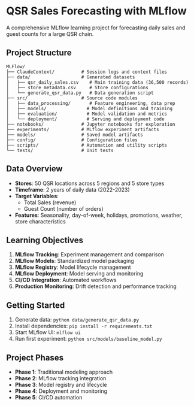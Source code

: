 # QSR Sales Forecasting with MLflow

A comprehensive MLflow learning project for forecasting daily sales and guest counts for a large QSR chain.

## Project Structure

```
MLFlow/
├── ClaudeContext/          # Session logs and context files
├── data/                   # Generated datasets
│   ├── qsr_daily_sales.csv    # Main training data (36,500 records)
│   ├── store_metadata.csv     # Store configurations
│   └── generate_qsr_data.py   # Data generation script
├── src/                    # Source code modules
│   ├── data_processing/       # Feature engineering, data prep
│   ├── models/               # Model definitions and training
│   ├── evaluation/           # Model validation and metrics
│   └── deployment/           # Serving and deployment code
├── notebooks/              # Jupyter notebooks for exploration
├── experiments/            # MLflow experiment artifacts
├── models/                 # Saved model artifacts
├── config/                 # Configuration files
├── scripts/                # Automation and utility scripts
└── tests/                  # Unit tests
```

## Data Overview

- **Stores**: 50 QSR locations across 5 regions and 5 store types
- **Timeframe**: 2 years of daily data (2022-2023)
- **Target Variables**: 
  - Total Sales (revenue)
  - Guest Count (number of orders)
- **Features**: Seasonality, day-of-week, holidays, promotions, weather, store characteristics

## Learning Objectives

1. **MLflow Tracking**: Experiment management and comparison
2. **MLflow Models**: Standardized model packaging
3. **MLflow Registry**: Model lifecycle management
4. **MLflow Deployment**: Model serving and monitoring
5. **CI/CD Integration**: Automated workflows
6. **Production Monitoring**: Drift detection and performance tracking

## Getting Started

1. Generate data: `python data/generate_qsr_data.py`
2. Install dependencies: `pip install -r requirements.txt`
3. Start MLflow UI: `mlflow ui`
4. Run first experiment: `python src/models/baseline_model.py`

## Project Phases

- **Phase 1**: Traditional modeling approach
- **Phase 2**: MLflow tracking integration
- **Phase 3**: Model registry and lifecycle
- **Phase 4**: Deployment and monitoring
- **Phase 5**: CI/CD automation

